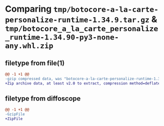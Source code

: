 # Comparing `tmp/botocore-a-la-carte-personalize-runtime-1.34.9.tar.gz` & `tmp/botocore_a_la_carte_personalize_runtime-1.34.90-py3-none-any.whl.zip`

## filetype from file(1)

```diff
@@ -1 +1 @@
-gzip compressed data, was "botocore-a-la-carte-personalize-runtime-1.34.9.tar", last modified: Thu Dec 28 01:06:51 2023, max compression
+Zip archive data, at least v2.0 to extract, compression method=deflate
```

## filetype from diffoscope

```diff
@@ -1 +1 @@
-GzipFile
+ZipFile
```

